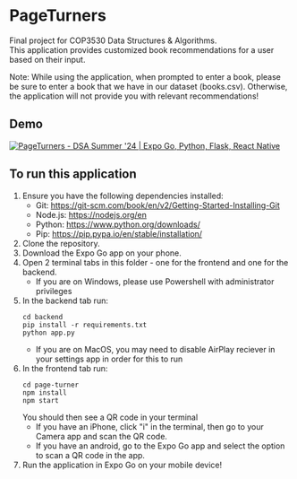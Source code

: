 # PageTurners
Final project for COP3530 Data Structures &amp; Algorithms.<br>
This application provides customized book recommendations for a user based on their input.

Note: While using the application, when prompted to enter a book, please be sure to enter a book that we have in our dataset (books.csv). Otherwise, the application will not provide you with relevant recommendations!

## Demo<br>
[![PageTurners - DSA Summer '24 | Expo Go, Python, Flask, React Native](https://img.youtube.com/vi/ARF130incFA/0.jpg)](https://www.youtube.com/watch?v=ARF130incFA)

## To run this application

1. Ensure you have the following dependencies installed:
   - Git: https://git-scm.com/book/en/v2/Getting-Started-Installing-Git
   - Node.js: https://nodejs.org/en
   - Python: https://www.python.org/downloads/
   - Pip: https://pip.pypa.io/en/stable/installation/
2. Clone the repository.
3. Download the Expo Go app on your phone.
4. Open 2 terminal tabs in this folder - one for the frontend and one for the backend.
   - If you are on Windows, please use Powershell with administrator privileges
5. In the backend tab run:
   ```
   cd backend
   pip install -r requirements.txt
   python app.py
   ```
   - If you are on MacOS, you may need to disable AirPlay reciever in your settings app in order for this to run
6. In the frontend tab run:
   ```
   cd page-turner
   npm install
   npm start
   ```
   You should then see a QR code in your terminal<br>
   - If you have an iPhone, click "i" in the terminal, then go to your Camera app and scan the QR code.
   - If you have an android, go to the Expo Go app and select the option to scan a QR code in the app.
7. Run the application in Expo Go on your mobile device!

